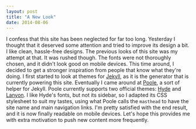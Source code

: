 ```yaml
---
layout: post
title: "A New Look"
date: 2014-08-06
---
```


I confess that this site has been neglected for far too long. Yesterday I
thought that it deserved some attention and tried to improve its design a bit. I
like clean, hassle-free designs. The previous looks of this site was my attempt
at that. It was rushed though. The fonts were not thoroughly chosen, and it
didn't look good on mobile devices. This time around, I decided to get a
stronger inspiration from people that know what they're doing. I first started
to look at themes for [Jekyll][jekyll], as it is the generator that is currently
powering this site. Eventually I came around at [Poole][poole], a sort of helper
for Jekyll. Poole currently supports two official themes: [Hyde][hyde] and
[Lanyon][lanyon]. I like Hyde's fonts, but not its sidebar, so I adapted its CSS
stylesheet to suit my tastes, using what Poole calls the `masthead` to have the
site name and main navigation links. I'm pretty satisfied with the end result,
and it is now finally readable on mobile devices. Let's hope this provides me
with extra motivation to push new content more frequently.

[jekyll]: http://jekyllrb.com/
[poole]: http://getpoole.com/
[hyde]: http://hyde.getpoole.com/
[lanyon]: http://lanyon.getpoole.com/

